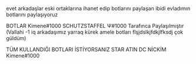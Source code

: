 evet arkadaşlar eski ortaklarına ihanet edip botlarını paylaşan ibidi evladımın botlarını paylaşıyoruz 


BOTLAR Kimene#1000 SCHUTZSTAFFEL Ψ#1000 Tarafınca Paylaşılmıştır (Vallahi -1 iq arkadaşımız yarraq kürek amele botları  flşjdslkjfdkjlfksdj çok güldüm)
 

TÜM KULLANDIĞI BOTLARI İSTİYORSANIZ STAR ATIN DC NİCKİM Kimene#1000

